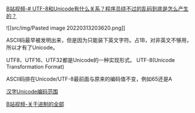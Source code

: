 [B站视频-# UTF-8和Unicode有什么关系？程序员绕不过的乱码到底是怎么产生的？](https://www.bilibili.com/video/BV1Cb4y1W7qK?spm_id_from=333.337.search-card.all.click)

![[src/img/Pasted image 20220313203620.png]]




ASCII码最早被发明出来，但是因为只能装下英文字符。占1B，对非英文不够用，所以才有了Unicode。

UTF8、UTF16、UTF32都是Unicode的一种实现形式。
UTF-8(Unicode Transformation Format)

ASCII码排在Unicode/UTF-8最前面与原来的编码值不变，例如65还是A


[汉字Unicode编码范围](https://www.qqxiuzi.cn/zh/hanzi-unicode-bianma.php)

[B站视频-关于进制的全部](https://www.bilibili.com/video/BV1ap4y197Ms?spm_id_from=333.337.search-card.all.click)